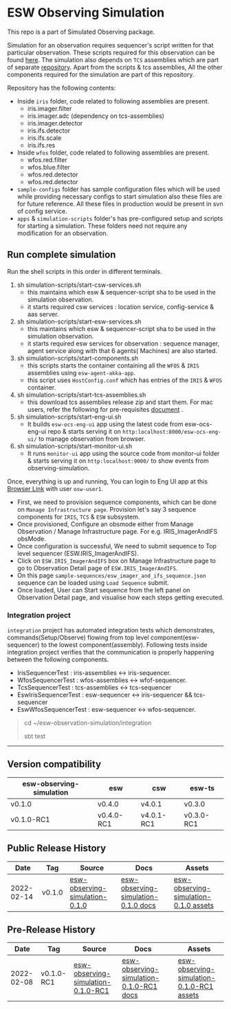 # ESW Observing Simulation

This repo is a part of Simulated Observing package.

Simulation for an observation requires sequencer's script written for that particular observation. These scripts
required for this observation can be
found [here](https://github.com/tmtsoftware/sequencer-scripts/tree/esw-observing-simulation). The simulation also
depends on `TCS` assemblies which are part of separate [repository](https://github.com/tmtsoftware/tcs-vslice-0.4).
Apart from the scripts & tcs assemblies, All the other components required for the simulation are part of this
repository.

Repository has the following contents:

- Inside `iris` folder, code related to following assemblies are present.
    - iris.imager.filter
    - iris.imager.adc (dependency on tcs-assemblies)
    - iris.imager.detector
    - iris.ifs.detector
    - iris.ifs.scale
    - iris.ifs.res
- Inside `wfos` folder, code related to following assemblies are present.
    - wfos.red.filter
    - wfos.blue.filter
    - wfos.red.detector
    - wfos.red.detector
- `sample-configs` folder has sample configuration files which will be used while providing necessary configs to start
  simulation also these files are for future reference. All these files in production would be present in svn of config
  service.
- `apps` & `simulation-scripts` folder's has pre-configured setup and scripts for starting a simulation. These folders
  need not require any modification for an observation.

## Run complete simulation

Run the shell scripts in this order in different terminals.

1. sh simulation-scripts/start-csw-services.sh
    - this maintains which esw & sequencer-script sha to be used in the simulation observation.
    - it starts required csw services : location service, config-service & aas server.
2. sh simulation-scripts/start-esw-services.sh
    - this maintains which esw & sequencer-script sha to be used in the simulation observation.
    - it starts required esw services for observation : sequence manager, agent service along with that 6 agents(
      Machines) are also started.
3. sh simulation-scripts/start-components.sh
    - this scripts starts the container containing all the `WFOS` & `IRIS` assemblies using `esw-agent-akka-app`.
    - this script uses `HostConfig.conf` which has entries of the `IRIS` & `WFOS` container.
4. sh simulation-scripts/start-tcs-assemblies.sh
    - this download tcs assemblies release zip and start them. For mac users, refer the following for
      pre-requisites [document](https://github.com/tmtsoftware/tcs-vslice-0.4#macos-12-monterey-intel-homebrew-installation-of-shared-library-dependencies)
      .
5. sh simulation-scripts/start-eng-ui.sh
    - It builds `esw-ocs-eng-ui` app using the latest code from esw-ocs-eng-ui repo & starts serving it
      on `http:localhost:8000/esw-ocs-eng-ui/` to manage observation from browser.
6. sh simulation-scripts/start-monitor-ui.sh
    - It runs `monitor-ui` app using the source code from monitor-ui folder & starts serving it
      on `http:localhost:9000/` to show events from observing-simulation.

Once, everything is up and running, You can login to Eng UI app at
this [Browser Link](http://localhost:8000/esw-ocs-eng-ui) with user `osw-user1`.

- First, we need to provision sequence components, which can be done on `Manage Infrastructure page`. Provision let's
  say 3 sequence components for `IRIS`, `TCS` & `ESW` subsystem.
- Once provisioned, Configure an obsmode either from Manage Observation / Manage Infrastructure page. For e.g.
  IRIS_ImagerAndIFS obsMode.
- Once configuration is successful, We need to submit sequence to Top level sequencer (ESW.IRIS_ImagerAndIFS).
- Click on `ESW.IRIS_ImagerAndIFS` box on Manage Infrastructure page to go to Observation Detail page
  of `ESW.IRIS_ImagerAndIFS`.
- On this page `sample-sequences/esw_imager_and_ifs_sequence.json` sequence can be loaded using `Load Sequence` submit.
- Once loaded, User can Start sequence from the left panel on Observation Detail page, and visualise how each steps
  getting executed.

### Integration project

`integration` project has automated integration tests which demonstrates, commands(Setup/Observe) flowing from top level
component(esw-sequencer) to the lowest component(assembly). Following tests inside integration project verifies that the
communication is properly happening between the following components.

- IrisSequencerTest : iris-assemblies <-> iris-sequencer.
- WfosSequencerTest : wfos-assemblies <-> wfof-sequencer.
- TcsSequencerTest : tcs-assemblies <-> tcs-sequencer
- EswIrisSequencerTest : esw-sequencer <-> iris-sequencer && tcs-sequencer
- EswWfosSequencerTest : esw-sequencer <-> wfos-sequencer.

> cd ~/esw-observation-simulation/integration
>
> sbt test
---

## Version compatibility

| esw-observing-simulation | esw        | csw        | esw-ts      |
|-------------------------|------------|------------|-------------|
| v0.1.0                  | v0.4.0     | v4.0.1     | v0.3.0      |
| v0.1.0-RC1              | v0.4.0-RC1 | v4.0.1-RC1 | v0.3.0-RC1  |

## Public Release History

| Date       | Tag    | Source                                                                            | Docs                                                                             | Assets                                                                                           |
|------------|--------|-----------------------------------------------------------------------------------|----------------------------------------------------------------------------------|--------------------------------------------------------------------------------------------------|
| 2022-02-14 | v0.1.0 | [esw-observing-simulation-0.1.0](https://github.com/tmtsoftware/esw-observing-simulation/tree/v0.1.0) | [esw-observing-simulation-0.1.0 docs](https://github.com/tmtsoftware/esw-observing-simulation/blob/v0.1.0/README.md) | [esw-observing-simulation-0.1.0 assets](https://github.com/tmtsoftware/esw-observing-simulation/releases/tag/v0.1.0) |

## Pre-Release History

| Date       | Tag | Source | Docs                                                                                              |     | Assets |
|------------|-----|-----|---------------------------------------------------------------------------------------------------|-----|-----|
| 2022-02-08 | v0.1.0-RC1 | [esw-observing-simulation-0.1.0-RC1](https://github.com/tmtsoftware/esw-observing-simulation/tree/v0.1.0-RC1) | [esw-observing-simulation-0.1.0-RC1 docs](https://github.com/tmtsoftware/esw-observing-simulation/blob/v0.1.0/README.md) |     | [esw-observing-simulation-0.1.0-RC1 assets](https://github.com/tmtsoftware/esw-observing-simulation/releases/tag/v0.1.0-RC1) |
